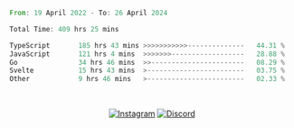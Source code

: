 <!--START_SECTION:waka-->

```rust
From: 19 April 2022 - To: 26 April 2024

Total Time: 409 hrs 25 mins

TypeScript       185 hrs 43 mins >>>>>>>>>>>--------------   44.31 %
JavaScript       121 hrs 4 mins  >>>>>>>------------------   28.88 %
Go               34 hrs 46 mins  >>-----------------------   08.29 %
Svelte           15 hrs 43 mins  >------------------------   03.75 %
Other            9 hrs 46 mins   >------------------------   02.33 %
```

<!--END_SECTION:waka-->


<!-- &nbsp;<div align="center">
  [![Spotify](https://supakorn-spotify.vercel.app/api/spotify?background_color=0d1117&border_color=ffffff)](https://open.spotify.com/user/314ljfgc3h2e3vrqtbm3tq35t5zq?si=f93b8de147494e3a)  
</div>
-->

&nbsp;<div align="center">
  [![Instagram](https://img.shields.io/badge/Instagram-E4405F?style=for-the-badge&logo=instagram&logoColor=white)](https://www.instagram.com/supakornigm/)
  [![Discord](https://img.shields.io/badge/Discord-7289DA?style=for-the-badge&logo=discord&logoColor=white)](https://discord.com/users/977487166609457172)
</div>


